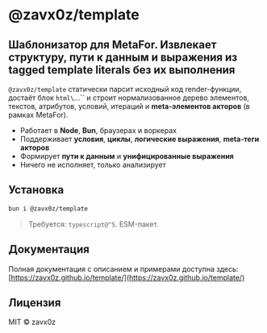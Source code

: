 # @zavx0z/template

## Шаблонизатор для **MetaFor**. Извлекает структуру, пути к данным и выражения из tagged template literals **без их выполнения**

`@zavx0z/template` статически парсит исходный код render-функции, достаёт блок `html\`...\`\` и строит нормализованное дерево элементов, текстов, атрибутов, условий, итераций и **meta‑элементов акторов** (в рамках MetaFor).

- Работает в **Node**, **Bun**, браузерах и воркерах
- Поддерживает **условия**, **циклы**, **логические выражения**, **meta‑теги акторов**
- Формирует **пути к данным** и **унифицированные выражения**
- Ничего не исполняет, только анализирует

## Установка

```bash
bun i @zavx0z/template
```

> Требуется: `typescript@^5`. ESM-пакет.

## Документация

Полная документация с описанием и примерами доступна здесь: [https://zavx0z.github.io/template/](https://zavx0z.github.io/template/)

## Лицензия

MIT © zavx0z
